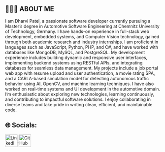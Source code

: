 ## 👩🏻‍🎓 ABOUT ME

I am Dharvi Patel, a passionate software developer currently pursuing a Master’s degree in Automotive Software Engineering at Chemnitz University of Technology, Germany. I have hands-on experience in full-stack web development, embedded systems, and Computer Vision technology, gained through both academic research and industry internships. I am proficient in languages such as JavaScript, Python, PHP, and C#, and have worked with databases like MongoDB, MySQL, and PostgreSQL. My development experience includes building dynamic and responsive user interfaces, implementing backend systems using RESTful APIs, and integrating databases for seamless data management. My projects include a job portal web app with resume upload and user authentication, a movie rating SPA, and a CARLA-based simulation model for detecting autonomous traffic behavior using AI, OpenCV, and machine learning techniques. I have also worked on real-time systems and UI development in the automotive domain. I’m enthusiastic about exploring new technologies, learning continuously, and contributing to impactful software solutions. I enjoy collaborating in diverse teams and take pride in writing clean, efficient, and maintainable code.

## 🌐 Socials:

<p align="left">
  <a href="https://www.linkedin.com/in/dharvi-patel10" target="blank">
    <img align="center" src="https://img.icons8.com/color/48/000000/linkedin.png" alt="LinkedIn" height="40" width="40" />
  </a>
  <a href="https://github.com/Dharvipatel10" target="blank">
    <img align="center" src="https://img.icons8.com/material-outlined/48/000000/github.png" alt="GitHub" height="40" width="40" />
  </a>
</p>
